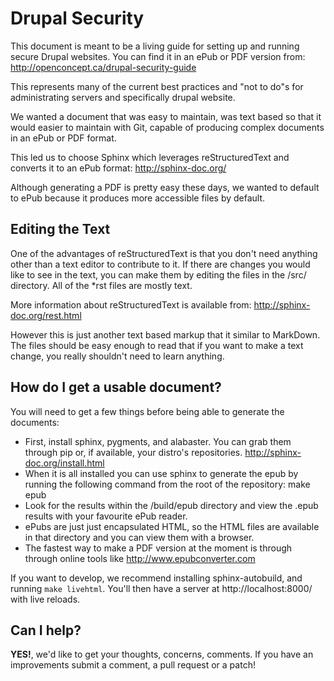 Drupal Security
===============

This document is meant to be a living guide for setting up and running secure
Drupal websites. You can find it in an ePub or PDF version from:
  http://openconcept.ca/drupal-security-guide

This represents many of the current best practices and "not to do"s for 
administrating servers and specifically drupal website.

We wanted a document that was easy to maintain, was text based so that it would 
easier to maintain with Git, capable of producing complex documents in an ePub 
or PDF format. 

This led us to choose Sphinx which leverages reStructuredText and converts it 
to an ePub format:
	http://sphinx-doc.org/

Although generating a PDF is pretty easy these days, we wanted to default to 
ePub because it produces more accessible files by default.

Editing the Text
----------------

One of the advantages of reStructuredText is that you don't need anything other 
than a text editor to contribute to it.  If there are changes you would like to
see in the text, you can make them by editing the files in the /src/ directory. 
All of the *rst files are mostly text. 

More information about reStructuredText is available from:
	http://sphinx-doc.org/rest.html 

However this is just another text based markup that it similar to MarkDown. The
files should be easy enough to read that if you want to make a text change, you 
really shouldn't need to learn anything. 

How do I get a usable document?
-------------------------------

You will need to get a few things before being able to generate the documents:

* First, install sphinx, pygments, and alabaster. You can grab them through pip
  or, if available, your distro's repositories. http://sphinx-doc.org/install.html
* When it is all installed you can use sphinx to generate the epub by running the
following command from the root of the repository:
		make epub
* Look for the results within the /build/epub directory and view the .epub results 
with your favourite ePub reader.
* ePubs are just just encapsulated HTML, so the HTML files are available in that 
directory and you can view them with a browser.
* The fastest way to make a PDF version at the moment is through through online 
tools like http://www.epubconverter.com

If you want to develop, we recommend installing sphinx-autobuild, and running
`make livehtml`. You'll then have a server at http://localhost:8000/ with live
reloads.

Can I help?
-----------

**YES!**, we'd like to get your thoughts, concerns, comments. If you have an 
improvements submit a comment, a pull request or a patch!
